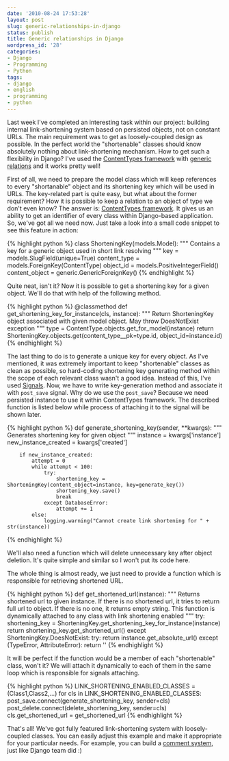 ```yaml
---
date: '2010-08-24 17:53:28'
layout: post
slug: generic-relationships-in-django
status: publish
title: Generic relationships in Django
wordpress_id: '28'
categories:
- Django
- Programming
- Python
tags:
- django
- english
- programming
- python
---
```


Last week I've completed an interesting task within our project: building internal link-shortening system based on persisted objects, not on constant URLs. The main requirement was to get as loosely-coupled design as possible. In the perfect world the "shortenable" classes should know absolutely nothing about link-shortening mechanism. How to get such a flexibility in Django? I've used the [ContentTypes framework](http://docs.djangoproject.com/en/1.2/ref/contrib/contenttypes/) with [generic relations](http://docs.djangoproject.com/en/1.2/ref/contrib/contenttypes/#generic-relations) and it works pretty well!

First of all, we need to prepare the model class which will keep references to every "shortanable" object and its shortening key which will be used in URLs. The key-related part is quite easy, but what about the former requirement? How it is possible to keep a relation to an object of type we don't even know? The answer is: [ContentTypes framework](http://docs.djangoproject.com/en/1.2/ref/contrib/contenttypes/). It gives us an ability to get an identifier of every class within Django-based application. So, we've got all we need now. Just take a look into a small code snippet to see this feature in action:
    
{% highlight python %}
    class ShorteningKey(models.Model):
        """ Contains a key for a generic object used in short link resolving """
        key = models.SlugField(unique=True)
        content_type = models.ForeignKey(ContentType)
        object_id = models.PositiveIntegerField()
        content_object = generic.GenericForeignKey()
{% endhighlight %}


Quite neat, isn't it? Now it is possible to get a shortening key for a given object. We'll do that with help of the following method.
    
{% highlight python %}
    @classmethod
    def get_shortening_key_for_instance(cls, instance):
        """ Return ShorteningKey object associated with given model object.
            May throw DoesNotExist exception """
        type = ContentType.objects.get_for_model(instance)
        return ShorteningKey.objects.get(content_type__pk=type.id, object_id=instance.id)
{% endhighlight %}


The last thing to do is to generate a unique key for every object. As I've mentioned, it was extremely important to keep "shortenable" classes as clean as possible, so hard-coding shortening key generating method within the scope of each relevant class wasn't a good idea. Instead of this, I've used [Signals](http://docs.djangoproject.com/en/1.2/topics/signals/). Now, we have to write key-generation method and associate it with `post_save` signal. Why do we use the `post_save`? Because we need persisted instance to use it within ContentTypes framework. The described function is listed below while process of attaching it to the signal will be shown later.
    
{% highlight python %}
    def generate_shortening_key(sender, **kwargs):
        """ Generates shortening key for given object """
        instance = kwargs['instance']
        new_instance_created = kwargs['created']
        
        if new_instance_created:
            attempt = 0
            while attempt < 100:
                try:
                    shortening_key = ShorteningKey(content_object=instance, key=generate_key())
                    shortening_key.save()
                    break
                except DatabaseError:
                    attempt += 1
            else:
                logging.warning("Cannot create link shortening for " + str(instance))
{% endhighlight %}


We'll also need a function which will delete unnecessary key after object deletion. It's quite simple and similar so I won't put its code here.

The whole thing is almost ready, we just need to provide a function which is responsible for retrieving shortened URL.

    
{% highlight python %}
    def get_shortened_url(instance):
        """ Returns shortened url to given instance. If there is no shortened url, 
            it tries to return full url to object. If there is no one, it returns empty string.
            This function is dynamically attached to any class with link shortening enabled """
        try:
            shortening_key = ShorteningKey.get_shortening_key_for_instance(instance)
            return shortening_key.get_shortened_url()
        except ShorteningKey.DoesNotExist:
            try:
                return instance.get_absolute_url()
            except (TypeError, AttributeError):
                return ''
{% endhighlight %}


It will be perfect if the function would be a member of each "shortenable" class, won't it? We will attach it dynamically to each of them in the same loop which is responsible for signals attaching.

{% highlight python %}
    LINK_SHORTENING_ENABLED_CLASSES = (Class1,Class2,...)
    for cls in LINK_SHORTENING_ENABLED_CLASSES:
        post_save.connect(generate_shortening_key, sender=cls)
        post_delete.connect(delete_shortening_key, sender=cls)
        cls.get_shortened_url = get_shortened_url
{% endhighlight %}


That's all! We've got fully featured link-shortening system with loosely-coupled classes. You can easily adjust this example and make it appropriate for your particular needs. For example, you can build a [comment system](http://docs.djangoproject.com/en/1.2/ref/contrib/comments/), just like Django team did :)
